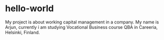 # hello-world
My project is about working capital management in a company. 
My name is Arjun, currently i am studying Vocational Business course QBA in Careeria, Helsinki, Finland. 
